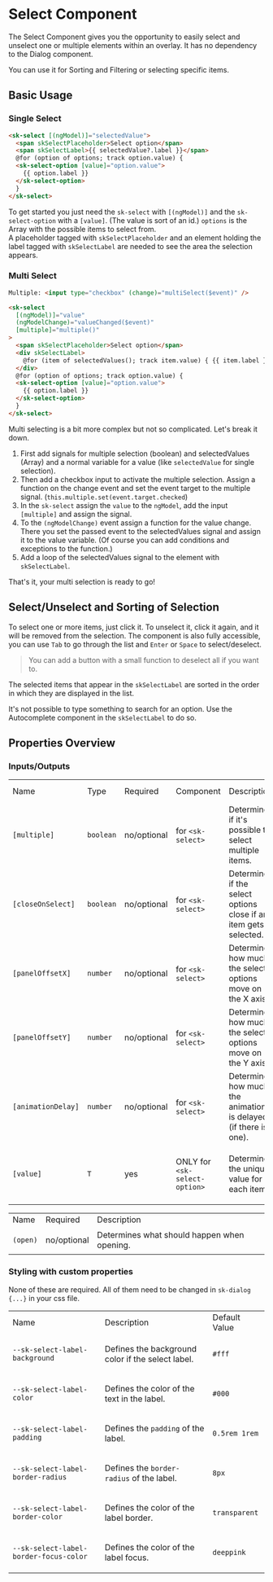 # Select Component

The Select Component gives you the opportunity to easily select and unselect one or multiple elements within an overlay.
It has no dependency to the Dialog component.

You can use it for Sorting and Filtering or selecting specific items.

## Basic Usage

### Single Select

```html
<sk-select [(ngModel)]="selectedValue">
  <span skSelectPlaceholder>Select option</span>
  <span skSelectLabel>{{ selectedValue?.label }}</span>
  @for (option of options; track option.value) {
  <sk-select-option [value]="option.value">
    {{ option.label }}
  </sk-select-option>
  }
</sk-select>
```

To get started you just need the `sk-select` with `[(ngModel)]` and the `sk-select-option` with a `[value]`. (The value is sort of an id.) `options` is the Array with the possible items to select from. <br>
A placeholder tagged with `skSelectPlaceholder` and an element holding the label tagged with `skSelectLabel` are needed to see the area the selection appears.

### Multi Select

```html
Multiple: <input type="checkbox" (change)="multiSelect($event)" />

<sk-select
  [(ngModel)]="value"
  (ngModelChange)="valueChanged($event)"
  [multiple]="multiple()"
>
  <span skSelectPlaceholder>Select option</span>
  <div skSelectLabel>
    @for (item of selectedValues(); track item.value) { {{ item.label }} }
  </div>
  @for (option of options; track option.value) {
  <sk-select-option [value]="option.value">
    {{ option.label }}
  </sk-select-option>
  }
</sk-select>
```

Multi selecting is a bit more complex but not so complicated. Let's break it down.

1. First add signals for multiple selection (boolean) and selectedValues (Array) and a normal variable for a value (like `selectedValue` for single selection).
2. Then add a checkbox input to activate the multiple selection. Assign a function on the change event and set the event target to the multiple signal. (`this.multiple.set(event.target.checked`)
3. In the `sk-select` assign the `value` to the `ngModel`, add the input `[multiple]` and assign the signal.
4. To the `(ngModelChange)` event assign a function for the value change. There you set the passed event to the selectedValues signal and assign it to the value variable. (Of course you can add conditions and exceptions to the function.)
5. Add a loop of the selectedValues signal to the element with `skSelectLabel`.

That's it, your multi selection is ready to go!

## Select/Unselect and Sorting of Selection

To select one or more items, just click it. To unselect it, click it again, and it will be removed from the selection.
The component is also fully accessible, you can use `Tab` to go through the list and `Enter` or `Space` to select/deselect.

> You can add a button with a small function to deselect all if you want to.

The selected items that appear in the `skSelectLabel` are sorted in the order in which they are displayed in the list.

It's not possible to type something to search for an option. Use the Autocomplete component in the `skSelectLabel` to do so.

## Properties Overview

### Inputs/Outputs

<table>
<tr>
<td> Name </td> <td> Type </td> <td> Required </td> <td> Component </td> <td> Description </td> <td> Default Value </td>
</tr>
<tr>
<td>

`[multiple]`

</td>
<td>

`boolean`

</td>
<td> no/optional </td>
<td>

for `<sk-select>`

</td>
<td> Determines if it's possible to select multiple items. </td>
<td>

`false`

</td>
</tr>
<tr>
<td>

`[closeOnSelect]`

</td>
<td>

`boolean`

</td>
<td> no/optional </td>
<td>

for `<sk-select>`

</td>
<td> Determines if the select options close if an item gets selected. </td>
<td>

`false`

</td>
</tr>
<tr>
<td>

`[panelOffsetX]`

</td>
<td>

`number`

</td>
<td> no/optional </td>
<td>

for `<sk-select>`

</td>
<td> Determines how much the select options move on the X axis.  </td>
<td>

`0`

</td>
</tr>
<tr>
<td>

`[panelOffsetY]`

</td>
<td>

`number`

</td>
<td> no/optional </td>
<td>

for `<sk-select>`

</td>
<td> Determines how much the select options move on the Y axis. </td>
<td>

`0`

</td>
</tr>
<tr>
<td>

`[animationDelay]`

</td>
<td>

`number`

</td>
<td> no/optional </td>
<td>

for `<sk-select>`

</td>
<td> Determines how much the animation is delayed (if there is one). </td>
<td>

`0`

</td>
</tr>
<tr>
<td>

`[value]`

</td>
<td>

`T`

</td>
<td> yes </td>
<td>

ONLY for `<sk-select-option>`

</td>
<td>

Determines the unique value for each item.

</td>
<td>-</td>
</tr>
</table>

<table>
<tr>
<td> Name </td> <td> Required </td> <td> Description </td>
</tr>
<tr>
<td>

`(open)`

</td>
<td> no/optional </td>
<td> Determines what should happen when opening. </td>
</tr>
</table>

### Styling with custom properties

None of these are required. All of them need to be changed in `sk-dialog {...}` in your css file.

<table>
<tr>
<td> Name </td> <td> Description </td> <td> Default Value </td> 
</tr>
<tr>
<td>

`--sk-select-label-background`

</td>
<td>

Defines the background color if the select label.

</td>
<td>

`#fff`

</td>
</tr>
<tr>
<td>

`--sk-select-label-color`

</td>
<td>

Defines the color of the text in the label.

</td>
<td>

`#000`

</td>
</tr>
<tr>
<td>

`--sk-select-label-padding`

</td>
<td>

Defines the `padding` of the label.

</td>
<td>

`0.5rem 1rem`

</td>
</tr>
<tr>
<td>

`--sk-select-label-border-radius`

</td>
<td>

Defines the `border-radius` of the label.

</td>
<td>

`8px`

</td>
</tr>
<tr>
<td>

`--sk-select-label-border-color`

</td>
<td>

Defines the color of the label border.

</td>
<td>

`transparent`

</td>
</tr>
<tr>
<td>

`--sk-select-label-border-focus-color`

</td>
<td>

Defines the color of the label focus.

</td>
<td>

`deeppink`

</td>
</tr>
</table>
